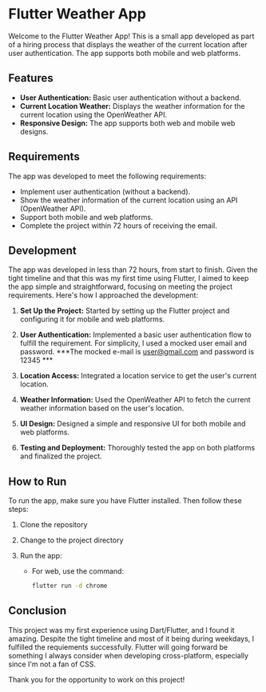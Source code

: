 # Flutter Weather App

Welcome to the Flutter Weather App! This is a small app developed as part of a hiring process that displays the weather of the current location after user authentication. The app supports both mobile and web platforms.

## Features

- **User Authentication:** Basic user authentication without a backend.
- **Current Location Weather:** Displays the weather information for the current location using the OpenWeather API.
- **Responsive Design:** The app supports both web and mobile web designs.

## Requirements

The app was developed to meet the following requirements:

- Implement user authentication (without a backend).
- Show the weather information of the current location using an API (OpenWeather API).
- Support both mobile and web platforms.
- Complete the project within 72 hours of receiving the email.

## Development

The app was developed in less than 72 hours, from start to finish. Given the tight timeline and that this was my first time using Flutter, I aimed to keep the app simple and straightforward, focusing on meeting the project requirements. Here's how I approached the development:

1. **Set Up the Project:** Started by setting up the Flutter project and configuring it for mobile and web platforms.

2. **User Authentication:** Implemented a basic user authentication flow to fulfill the requirement. For simplicity, I used a mocked user email and password. 
***The mocked e-mail is user@gmail.com and password is 12345 ***

3. **Location Access:** Integrated a location service to get the user's current location.

4. **Weather Information:** Used the OpenWeather API to fetch the current weather information based on the user's location.

5. **UI Design:** Designed a simple and responsive UI for both mobile and web platforms.

6. **Testing and Deployment:** Thoroughly tested the app on both platforms and finalized the project.

## How to Run

To run the app, make sure you have Flutter installed. Then follow these steps:

1. Clone the repository

2. Change to the project directory

3. Run the app:

    - For web, use the command:

        ```bash
        flutter run -d chrome
        ```

## Conclusion

This project was my first experience using Dart/Flutter, and I found it amazing. 
Despite the tight timeline and most of it being during weekdays, I fulfilled the requiements successfully.
Flutter will going forward be something I always consider when developing cross-platform, especially since I'm not a fan of CSS. 

Thank you for the opportunity to work on this project!
